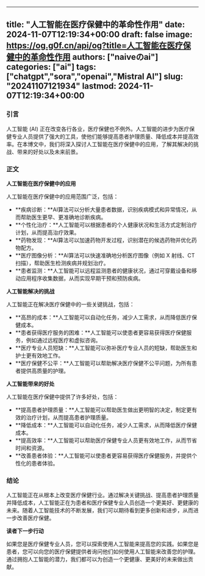 
---
title: "人工智能在医疗保健中的革命性作用"
date: 2024-11-07T12:19:34+00:00
draft: false
image: https://og.g0f.cn/api/og?title=人工智能在医疗保健中的革命性作用
authors: ["naiveのai"]
categories: ["ai"]
tags: ["chatgpt","sora","openai","Mistral AI"]
slug: "20241107121934"
lastmod: 2024-11-07T12:19:34+00:00
---
### 引言

人工智能 (AI) 正在改变各行各业，医疗保健也不例外。人工智能的进步为医疗保健专业人员提供了强大的工具，使他们能够提高患者护理质量、降低成本并提高效率。在本博文中，我们将深入探讨人工智能在医疗保健中的应用，了解其解决的挑战、带来的好处以及未来前景。

### 正文

**人工智能在医疗保健中的应用**

人工智能在医疗保健中的应用范围广泛，包括：

- **疾病诊断：**AI算法可以分析大量患者数据，识别疾病模式和异常情况，从而帮助医生更早、更准确地诊断疾病。
- **个性化治疗：**人工智能可以根据患者的个人健康状况和生活方式定制治疗计划，从而提高治疗效果。
- **药物发现：**AI算法可以加速药物开发过程，识别潜在的候选药物并优化药物配方。
- **医疗图像分析：**AI算法可以快速准确地分析医疗图像（例如 X 射线、CT 扫描），帮助医生检测疾病并规划治疗。
- **患者监测：**人工智能可以远程监测患者的健康状况，通过可穿戴设备和移动应用程序收集数据，从而实现早期干预和预防疾病。

**人工智能解决的挑战**

人工智能正在解决医疗保健中的一些关键挑战，包括：

- **高昂的成本：**人工智能可以自动化任务，减少人工需求，从而降低医疗保健成本。
- **患者获得医疗服务的困难：**人工智能可以使患者更容易获得医疗保健服务，例如通过远程医疗和虚拟咨询。
- **医疗专业人员短缺：**人工智能可以弥补医疗专业人员的短缺，帮助医生和护士更有效地工作。
- **医疗保健不公平：**人工智能可以帮助解决医疗保健不公平问题，为所有患者提供高质量的护理。

**人工智能带来的好处**

人工智能在医疗保健中提供了许多好处，包括：

- **提高患者护理质量：**人工智能可以帮助医生做出更明智的决定，制定更有效的治疗计划，从而提高患者护理质量。
- **降低成本：**人工智能可以自动化任务，减少人工需求，从而降低医疗保健成本。
- **提高效率：**人工智能可以帮助医疗保健专业人员更有效地工作，从而节省时间和资源。
- **改善患者体验：**人工智能可以使患者更容易获得医疗保健服务，并提供个性化的患者体验。

### 结论

人工智能正在从根本上改变医疗保健行业。通过解决关键挑战、提高患者护理质量并降低成本，人工智能正在为患者和医疗保健专业人员创造一个更美好、更健康的未来。随着人工智能技术的不断发展，我们可以期待看到更多创新和进步，从而进一步改善医疗保健。

**读者下一步行动**

如果您是医疗保健专业人员，您可以探索使用人工智能来提高您的实践。如果您是患者，您可以向您的医疗保健提供者询问他们如何使用人工智能来改善您的护理。通过拥抱人工智能的潜力，我们都可以为创造一个更健康、更美好的未来做出贡献。